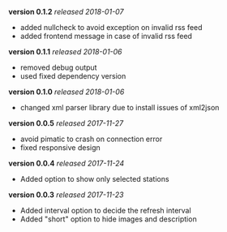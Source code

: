 **version 0.1.2** *released 2018-01-07*
* added nullcheck to avoid exception on invalid rss feed
* added frontend message in case of invalid rss feed

**version 0.1.1** *released 2018-01-06*
* removed debug output
* used fixed dependency version

**version 0.1.0** *released 2018-01-06*
* changed xml parser library due to install issues of xml2json

**version 0.0.5** *released 2017-11-27*
* avoid pimatic to crash on connection error
* fixed responsive design

**version 0.0.4** *released 2017-11-24*
* Added option to show only selected stations

**version 0.0.3** *released 2017-11-23*
* Added interval option to decide the refresh interval
* Added "short" option to hide images and description

